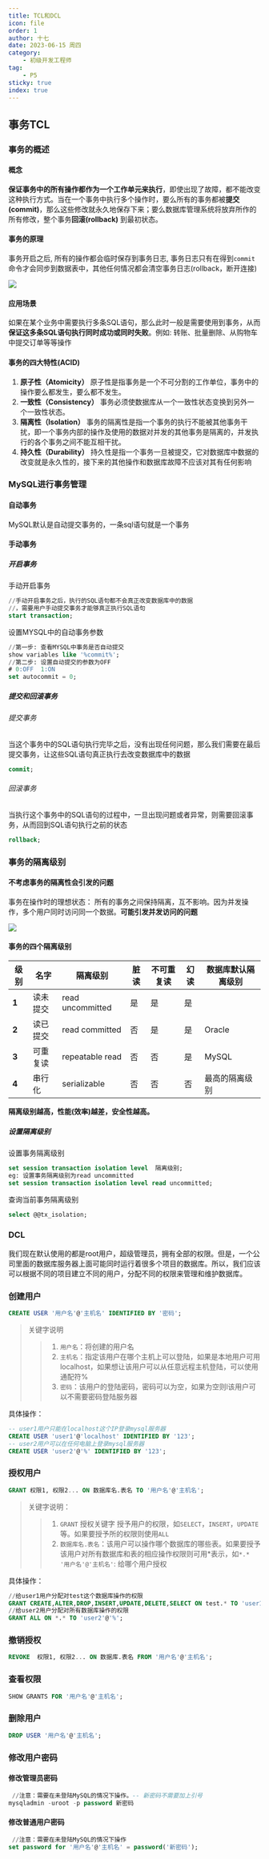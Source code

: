 ```yaml
---
title: TCL和DCL
icon: file
order: 1
author: 十七
date: 2023-06-15 周四
category:
	- 初级开发工程师
tag:
	- P5
sticky: true
index: true
---
```


## 事务TCL

### 事务的概述

#### 概念

**保证事务中的所有操作都作为一个工作单元来执行**，即使出现了故障，都不能改变这种执行方式。当在一个事务中执行多个操作时，要么所有的事务都被**提交(commit)**，那么这些修改就永久地保存下来；要么数据库管理系统将放弃所作的所有修改，整个事务**回滚(rollback)** 到最初状态。

#### 事务的原理

事务开启之后, 所有的操作都会临时保存到事务日志, 事务日志只有在得到`commit`命令才会同步到数据表中，其他任何情况都会清空事务日志(rollback，断开连接)

![](./image/事务19_zrLY4c5LsK.png)

#### 应用场景

如果在某个业务中需要执行多条SQL语句，那么此时一般是需要使用到事务，从而**保证这多条SQL语句执行同时成功或同时失败**。例如: 转账、批量删除、从购物车中提交订单等等操作

#### 事务的四大特性(ACID)

1.  **原子性（Atomicity）**
    原子性是指事务是一个不可分割的工作单位，事务中的操作要么都发生，要么都不发生。
2.  **一致性（Consistency）**
    事务必须使数据库从一个一致性状态变换到另外一个一致性状态。
3.  **隔离性（lsolation）**
    事务的隔离性是指一个事务的执行不能被其他事务干扰，即一个事务内部的操作及使用的数据对并发的其他事务是隔离的，并发执行的各个事务之间不能互相干扰。
4.  **持久性（Durability）**
    持久性是指一个事务一旦被提交，它对数据库中数据的改变就是永久性的，接下来的其他操作和数据库故障不应该对其有任何影响

### MySQL进行事务管理

#### 自动事务

MySQL默认是自动提交事务的，一条sql语句就是一个事务

#### 手动事务

##### 开启事务

手动开启事务

```sql
//手动开启事务之后，执行的SQL语句都不会真正改变数据库中的数据
//，需要用户手动提交事务才能够真正执行SQL语句
start transaction;
```

设置MYSQL中的自动事务参数

```sql
//第一步: 查看MYSQL中事务是否自动提交
show variables like '%commit%';
//第二步: 设置自动提交的参数为OFF
# 0:OFF  1:ON
set autocommit = 0;

```

##### 提交和回滚事务

###### 提交事务

当这个事务中的SQL语句执行完毕之后，没有出现任何问题，那么我们需要在最后提交事务，让这些SQL语句真正执行去改变数据库中的数据

```sql
commit;
```

###### 回滚事务

当执行这个事务中的SQL语句的过程中，一旦出现问题或者异常，则需要回滚事务，从而回到SQL语句执行之前的状态

```sql
rollback;
```

### 事务的隔离级别

#### 不考虑事务的隔离性会引发的问题

事务在操作时的理想状态： 所有的事务之间保持隔离，互不影响。因为并发操作，多个用户同时访问同一个数据。**可能引发并发访问的问题**

![](./image/tu_6-1571060762152_4xtNNkcQei.png)

#### 事务的四个隔离级别

| **级别** | **名字** | **隔离级别**         | **脏读** | **不可重复读** | **幻读** | **数据库默认隔离级别** |
| ------ | ------ | ---------------- | ------ | --------- | ------ | ------------- |
| **1**  | 读未提交   | read uncommitted | 是      | 是         | 是      |               |
| **2**  | 读已提交   | read committed   | 否      | 是         | 是      | Oracle        |
| **3**  | 可重复读   | repeatable read  | 否      | 否         | 是      | MySQL         |
| **4**  | 串行化    | serializable     | 否      | 否         | 否      | 最高的隔离级别       |

**隔离级别越高，性能(效率)越差，安全性越高。**

##### 设置隔离级别

设置事务隔离级别

```sql
set session transaction isolation level  隔离级别;
eg: 设置事务隔离级别为read uncommitted
set session transaction isolation level read uncommitted;
```

查询当前事务隔离级别

```sql
select @@tx_isolation;
```

### DCL

我们现在默认使用的都是root用户，超级管理员，拥有全部的权限。但是，一个公司里面的数据库服务器上面可能同时运行着很多个项目的数据库。所以，我们应该可以根据不同的项目建立不同的用户，分配不同的权限来管理和维护数据库。

### 创建用户

```sql
CREATE USER '用户名'@'主机名' IDENTIFIED BY '密码';
```

>关键字说明
>>1. `用户名`：将创建的用户名
>>2. `主机名`：指定该用户在哪个主机上可以登陆，如果是本地用户可用localhost，如果想让该用户可以从任意远程主机登陆，可以使用通配符%
>>3. `密码`：该用户的登陆密码，密码可以为空，如果为空则l该用户可以不需要密码登陆服务器

 
具体操作：

```sql
-- user1用户只能在localhost这个IP登录mysql服务器
CREATE USER 'user1'@'localhost' IDENTIFIED BY '123';
-- user2用户可以在任何电脑上登录mysql服务器
CREATE USER 'user2'@'%' IDENTIFIED BY '123';
```

### 授权用户

```sql
GRANT 权限1, 权限2... ON 数据库名.表名 TO '用户名'@'主机名';
```

> 关键字说明：
>> 1.  `GRANT` 授权关键字 授予用户的权限，如`SELECT`，`INSERT`，`UPDATE`等。如果要授予所的权限则使用`ALL`
>> 2. `数据库名.表名`：该用户可以操作哪个数据库的哪些表。如果要授予该用户对所有数据库和表的相应操作权限则可用\*表示，如`*.*` `'用户名'@'主机名'`: 给哪个用户授权

具体操作：

```sql
//给user1用户分配对test这个数据库操作的权限
GRANT CREATE,ALTER,DROP,INSERT,UPDATE,DELETE,SELECT ON test.* TO 'user1'@'localhost';
//给user2用户分配对所有数据库操作的权限
GRANT ALL ON *.* TO 'user2'@'%';
```

### 撤销授权

```sql
REVOKE  权限1, 权限2... ON 数据库.表名 FROM '用户名'@'主机名';
```

### 查看权限

```sql
SHOW GRANTS FOR '用户名'@'主机名';
```

### 删除用户

```sql
DROP USER '用户名'@'主机名';
```

### 修改用户密码

#### 修改管理员密码

```sql
 //注意：需要在未登陆MySQL的情况下操作。-- 新密码不需要加上引号
mysqladmin -uroot -p password 新密码 
```

#### 修改普通用户密码

```sql
 //注意：需要在未登陆MySQL的情况下操作
set password for '用户名'@'主机名' = password('新密码');
```
